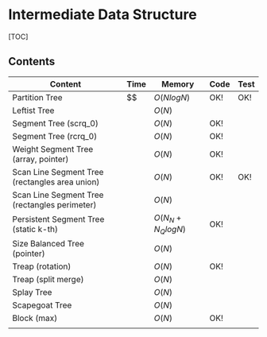 # Intermediate Data Structure



[TOC]



## Contents

| Content                                        | Time | Memory            | Code | Test |
| ---------------------------------------------- | ---- | ----------------- | ---- | ---- |
| Partition Tree                                 | $$   | $O(NlogN)$        | OK!  | OK!  |
| Leftist Tree                                   |      | $O(N)$            |      |      |
| Segment Tree (scrq_0)                          |      | $O(N)$            | OK!  |      |
| Segment Tree (rcrq_0)                          |      | $O(N)$            | OK!  |      |
| Weight Segment Tree (array, pointer)           |      | $O(N)$            | OK!  |      |
| Scan Line Segment Tree (rectangles area union) |      | $O(N)$            | OK!  | OK!  |
| Scan Line Segment Tree (rectangles perimeter)  |      | $O(N)$            |      |      |
| Persistent Segment Tree (static k-th)          |      | $O(N_N+N_Q logN)$ | OK!  |      |
| Size Balanced Tree (pointer)                   |      | $O(N)$            |      |      |
| Treap (rotation)                               |      | $O(N)$            | OK!  |      |
| Treap (split merge)                            |      | $O(N)$            |      |      |
| Splay Tree                                     |      | $O(N)$            |      |      |
| Scapegoat Tree                                 |      | $O(N)$            |      |      |
| Block (max)                                    |      | $O(N)$            | OK!  |      |
|                                                |      |                   |      |      |

